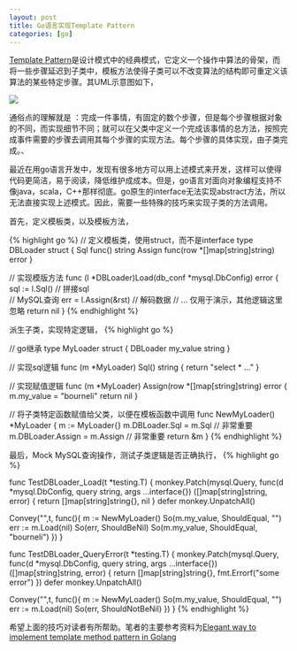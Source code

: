 ```yaml
---
layout: post
title: Go语言实现Template Pattern
categories: [go]
---
```




[Template Pattern](https://en.wikipedia.org/wiki/Template_method_pattern)是设计模式中的经典模式，它定义一个操作中算法的骨架，而将一些步骤延迟到子类中，模板方法使得子类可以不改变算法的结构即可重定义该算法的某些特定步骤。其UML示意图如下，

![](https://upload.wikimedia.org/wikipedia/commons/2/2a/W3sDesign_Template_Method_Design_Pattern_UML.jpg)

通俗点的理解就是 ：完成一件事情，有固定的数个步骤，但是每个步骤根据对象的不同，而实现细节不同；就可以在父类中定义一个完成该事情的总方法，按照完成事件需要的步骤去调用其每个步骤的实现方法。每个步骤的具体实现，由子类完成。、

最近在用go语言开发中，发现有很多地方可以用上述模式来开发，这样可以使得代码更简洁，易于阅读，降低维护成成本。但是，go语言对面向对象编程支持不像java，scala，C++那样彻底。go原生的interface无法实现abstract方法，所以无法直接实现上述模式。因此，需要一些特殊的技巧来实现子类的方法调用。



首先，定义模板类，以及模板方法，

{% highlight go %}
// 定义模板类，使用struct，而不是interface
type DBLoader struct {
   Sql    func() string
   Assign func(row *[]map[string]string) error
}

// 实现模版方法
func (l *DBLoader)Load(db_conf *mysql.DbConfig) error {
   sql := l.Sql() // 拼接sql	
   // MySQL查询
   err = l.Assign(&rst)   // 解码数据
   // ... 仅用于演示，其他逻辑这里忽略
   return nil
}
{% endhighlight %}



派生子类，实现特定逻辑，
{% highlight go %}

// go继承
type MyLoader struct {
   DBLoader
   my_value string
}

// 实现sql逻辑
func (m *MyLoader) Sql() string {
   return "select * ..."
}


// 实现赋值逻辑
func (m *MyLoader) Assign(row *[]map[string]string) error {
   m.my_value = "bourneli"
   return nil
}

// 将子类特定函数赋值给父类，以便在模板函数中调用
func NewMyLoader() *MyLoader {
   m := MyLoader{}
   m.DBLoader.Sql = m.Sql // 非常重要
   m.DBLoader.Assign = m.Assign // 非常重要
   return &m
}
{% endhighlight %}



最后，Mock MySQL查询操作，测试子类逻辑是否正确执行，
{% highlight go %}

func TestDBLoader_Load(t *testing.T) {
   monkey.Patch(mysql.Query, func(d *mysql.DbConfig, query string, args ...interface{}) ([]map[string]string, error) {
      return []map[string]string{}, nil
   }
   defer monkey.UnpatchAll()

   Convey("",t, func(){
      m := NewMyLoader()
      So(m.my_value, ShouldEqual, "")
      err := m.Load(nil)
      So(err, ShouldBeNil)
      So(m.my_value, ShouldEqual, "bourneli")
   })
}

func TestDBLoader_QueryError(t *testing.T) {
   monkey.Patch(mysql.Query, func(d *mysql.DbConfig, query string, args ...interface{}) ([]map[string]string, error) {
      return []map[string]string{}, fmt.Errorf("some error")
   })
   defer monkey.UnpatchAll()

   Convey("",t, func(){
      m := NewMyLoader()
      So(m.my_value, ShouldEqual, "")
      err := m.Load(nil)
      So(err, ShouldNotBeNil)
   })
}
{% endhighlight %}



希望上面的技巧对读者有所帮助。笔者的主要参考资料为[Elegant way to implement template method pattern in Golang](https://stackoverflow.com/a/40072856/1114397)









